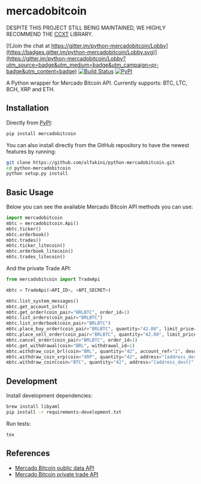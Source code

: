 # mercadobitcoin

DESPITE THIS PROJECT STILL BEING MAINTAINED, WE HIGHLY RECOMMEND THE [CCXT](https://github.com/ccxt/ccxt) LIBRARY.

[![Join the chat at https://gitter.im/python-mercadobitcoin/Lobby](https://badges.gitter.im/python-mercadobitcoin/Lobby.svg)](https://gitter.im/python-mercadobitcoin/Lobby?utm_source=badge&utm_medium=badge&utm_campaign=pr-badge&utm_content=badge)
[![Build Status](https://travis-ci.org/alfakini/python-mercadobitcoin.svg?branch=master)](https://travis-ci.org/alfakini/python-mercadobitcoin)
[![PyPI](https://img.shields.io/pypi/v/mercadobitcoin.svg)](https://pypi.python.org/pypi/mercadobitcoin)

A Python wrapper for Mercado Bitcoin API. Currently supports: BTC, LTC, BCH, XRP and ETH.

## Installation

Directly from [PyPI](https://pypi.python.org/pypi/mercadobitcoin):

```bash
pip install mercadobitcoin
```

You can also install directly from the GitHub repository to have the newest features by running:

```bash
git clone https://github.com/alfakini/python-mercadobitcoin.git
cd python-mercadobitcoin
python setup.py install
```

## Basic Usage

Below you can see the available Mercado Bitcoin API methods you can use:

```python
import mercadobitcoin
mbtc = mercadobitcoin.Api()
mbtc.ticker()
mbtc.orderbook()
mbtc.trades()
mbtc.ticker_litecoin()
mbtc.orderbook_litecoin()
mbtc.trades_litecoin()
```

And the private Trade API:

```python
from mercadobitcoin import TradeApi

mbtc = TradeApi(<API_ID>, <API_SECRET>)

mbtc.list_system_messages()
mbtc.get_account_info()
mbtc.get_order(coin_pair="BRLBTC", order_id=1)
mbtc.list_orders(coin_pair="BRLBTC")
mbtc.list_orderbook(coin_pair="BRLBTC")
mbtc.place_buy_order(coin_pair="BRLBTC", quantity="42.00", limit_price="5000")
mbtc.place_sell_order(coin_pair="BRLBTC", quantity="42.00", limit_price="5000")
mbtc.cancel_order(coin_pair="BRLBTC", order_id=1)
mbtc.get_withdrawal(coin="BRL", withdrawal_id=1)
mbtc.withdraw_coin_brl(coin="BRL", quantity="42", account_ref="1", description="Trasfering Money.")
mbtc.withdraw_coin_xrp(coin="XRP", quantity="42", address="[address_dest]", tx_fee="[tx_fee_amount]", destination_tag="[tag_dest]", description="Trasfering XRP.")
mbtc.withdraw_coin(coin="BTC", quantity="42", address="[address_dest]", tx_fee="[tx_fee_amount]", description="Trasfering Crypto.")
```

## Development

Install development dependencies:

```bash
brew install libyaml
pip install -r requirements-development.txt
```

Run tests:

```bash
tox
```

## References

* [Mercado Bitcoin public data API](https://www.mercadobitcoin.com.br/api-doc)
* [Mercado Bitcoin private trade API](https://www.mercadobitcoin.com.br/trade-api)
